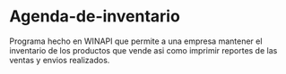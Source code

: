 # Agenda-de-inventario
Programa hecho en WINAPI que permite a una empresa mantener el inventario de los productos que vende asi como imprimir reportes de las ventas y envios realizados.
